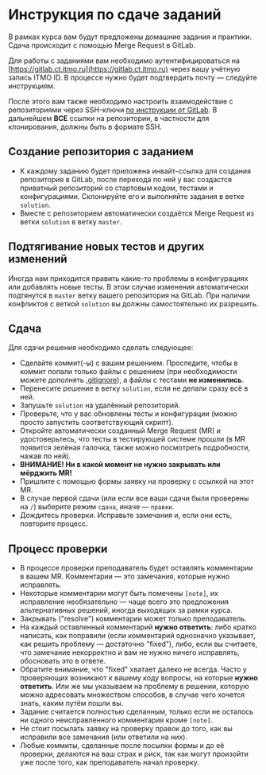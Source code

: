 # Инструкция по сдаче заданий

В рамках курса вам будут предложены домашние задания и практики. Сдача происходит с помощью Merge Request в GitLab.

Для работы с заданиями вам необходимо аутентифицироваться на [https://gitlab.ct.itmo.ru](https://gitlab.ct.itmo.ru) через вашу учётную запись ITMO ID. В процессе нужно будет подтвердить почту &mdash; следуйте инструкциям.

После этого вам также необходимо настроить взаимодействие с репозиториями через SSH-ключи [по инструкции от GitLab](https://docs.gitlab.com/user/ssh/). В дальнейшем **ВСЕ** ссылки на репозитории, в частности для клонирования, должны быть в формате SSH.

## Создание репозитория с заданием

* К каждому заданию будет приложена инвайт-ссылка для создания репозитория в GitLab, после перехода по ней у вас создастся приватный репозиторий со стартовым кодом, тестами и конфигурациями. Склонируйте его и выполняйте задания в ветке `solution`.
* Вместе с репозиторием автоматически создаётся Merge Request из ветки `solution` в ветку `master`.

## Подтягивание новых тестов и других изменений

Иногда нам приходится править какие-то проблемы в конфигурациях или добавлять новые тесты. В этом случае изменения автоматически подтянутся в `master` ветку вашего репозитория на GitLab. При наличии конфликтов с веткой `solution` вы должны самостоятельно их разрешить.

## Сдача

Для сдачи решения необходимо сделать следующее:

* Сделайте коммит(-ы) с вашим решением. Проследите, чтобы в коммит попали только файлы с решением (при необходимости можете дополнять [.gitignore](https://git-scm.com/docs/gitignore)), а файлы с тестами **не изменились**.
* Перенесите решение в ветку `solution`, если не делали сразу всё в ней.
* Запушьте `solution` на удалённый репозиторий.
* Проверьте, что у вас обновлены тесты и конфигурации (можно просто запустить соответствующий скрипт).
* Откройте автоматически созданный Merge Request (MR) и удостоверьтесь, что тесты в тестирующей системе прошли (в MR появится зелёная галочка, также можно посмотреть подробности, нажав по ней).
* **ВНИМАНИЕ! Ни в какой момент не нужно закрывать или мёрджить MR!**
* Пришлите с помощью формы заявку на проверку с ссылкой на этот MR.
* В случае первой сдачи (или если все ваши сдачи были проверены на `/`) выберите режим `сдача`, иначе &mdash; `правки`.
* Дождитесь проверки. Исправьте замечания и, если они есть, повторите процесс.

## Процесс проверки

* В процессе проверки преподаватель будет оставлять комментарии в вашем MR. Комментарии &mdash; это замечания, которые нужно исправлять.
* Некоторые комментарии могут быть помечены `[note]`, их исправление необязательно &mdash; чаще всего это предложения альтернативных решений, иногда выходящих за рамки курса.
* Закрывать ("resolve") комментарии может только преподаватель.
* На каждый оставленный комментарий **нужно ответить**: либо кратко написать, как поправили (если комментарий однозначно указывает, как решить проблему &mdash; достаточно "fixed"), либо, если вы считаете, что замечание некорректно и вам не нужно ничего исправлять, обосновать это в ответе.
* Обратите внимание, что "fixed" хватает далеко не всегда. Часто у проверяющих возникают к вашему коду вопросы, на которые **нужно ответить**. Или же мы указываем на проблему в решении, которую можно адресовать множеством способов, в случае чего хочется знать, каким путём пошли вы.
* Задание считается полностью сделанным, только если не осталось ни одного неисправленного комментария кроме `[note]`.
* Не стоит посылать заявку на проверку правок до того, как вы исправили все замечания (или ответили на них).
* Любые коммиты, сделанные после посылки формы и до её проверки, делаются на ваш страх и риск, так как могут произойти уже после того, как преподаватель начал проверку.
